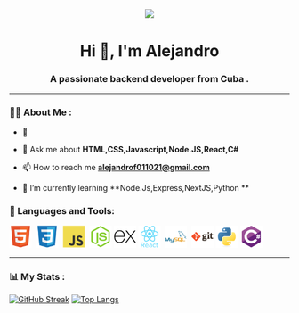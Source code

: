 <div  align="center">
    <img src="https://media.giphy.com/media/QZkpIdieotn3i/giphy.gif" width="200" />
    <h1 align="center">Hi 👋, I'm Alejandro</h1>
    <h3 align="center">A passionate backend developer from Cuba  .</h3>
</div>

---

### 👨‍💻 About Me :

- 📝 
- 💬 Ask me about **HTML,CSS,Javascript,Node.JS,React,C#**

- 📫 How to reach me **alejandrof011021@gmail.com**

- 🌱 I’m currently learning **Node.Js,Express,NextJS,Python **


<div align="left">
    <h3>🔨 Languages and Tools:</h3>
    <div>
        <img src="https://github.com/devicons/devicon/blob/master/icons/html5/html5-original.svg" title="HTML5" alt="HTML" width="40" height="40"/>&nbsp;
        <img src="https://github.com/devicons/devicon/blob/master/icons/css3/css3-original.svg"  title="CSS3" alt="CSS" width="40" height="40"/>&nbsp;
        <img src="https://github.com/devicons/devicon/blob/master/icons/javascript/javascript-original.svg" title="JavaScript" alt="JavaScript" width="40" height="40"/>&nbsp;
        <img src="https://github.com/devicons/devicon/blob/master/icons/nodejs/nodejs-original.svg" title="Nodejs" alt="NodeJs" width="40" height="40"/>
        <img src="https://github.com/devicons/devicon/blob/master/icons/express/express-original.svg" title="Express" alt="Express" width="40" height="40"/>
        <img src="https://github.com/devicons/devicon/blob/master/icons/react/react-original-wordmark.svg" title="React" alt="React" width="40" height="40"/>&nbsp;
        <img src="https://github.com/devicons/devicon/blob/master/icons/mysql/mysql-original-wordmark.svg" title="MySQL"  alt="MySQL" width="40" height="40"/>&nbsp;
        <img src="https://github.com/devicons/devicon/blob/master/icons/git/git-original-wordmark.svg" title="Git" **alt="Git" width="40" height="40"/>
        <img src="https://github.com/devicons/devicon/blob/master/icons/python/python-original.svg" title="Python" **alt="Python" width="40" height="40"/>
        <img src="https://github.com/devicons/devicon/blob/master/icons/csharp/csharp-original.svg" title="C#" **alt="C#" width="40" height="40"/>
      </div>
</div>

---

### 📊 My Stats :

[![GitHub Streak](http://github-readme-streak-stats.herokuapp.com?user=wolfsoul01&theme=onedark)](https://git.io/streak-stats)
[![Top Langs](https://github-readme-stats.vercel.app/api/top-langs/?username=wolfsoul01&theme=tokyonight)](https://github.com/anuraghazra/github-readme-stats)

